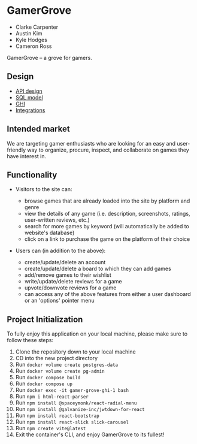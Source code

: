 # GamerGrove
- Clarke Carpenter
- Austin Kim
- Kyle Hodges
- Cameron Ross

GamerGrove – a grove for gamers.

## Design
- [API design](docs/apis.md)
- [SQL model](docs/data-model.md)
- [GHI](docs/ghi.md)
- [Integrations](docs/integrations.md)
## Intended market
We are targeting gamer enthusiasts who are looking for an easy and user-friendly way to organize, procure, inspect, and collaborate on games they have interest in.
## Functionality
- Visitors to the site can:
  - browse games that are already loaded into the site by platform and
   genre
  - view the details of any game (i.e. description, screenshots, ratings,
   user-written reviews, etc.)
  - search for more games by keyword (will automatically be added to
   website's database)
  - click on a link to purchase the game on the platform of their choice

- Users can (in addition to the above):
  - create/update/delete an account
  - create/update/delete a board to which they can add games
  - add/remove games to their wishlist
  - write/update/delete reviews for a game
  - upvote/downvote reviews for a game
  - can access any of the above features from either a user dashboard or
   an 'options' pointer menu
## Project Initialization
To fully enjoy this application on your local machine, please make sure to follow these steps:
1. Clone the repository down to your local machine
2. CD into the new project directory
3. Run `docker volume create postgres-data`
4. Run `docker volume create pg-admin`
5. Run `docker compose build`
6. Run `docker compose up`
7. Run `docker exec -it gamer-grove-ghi-1 bash`
8. Run `npm i html-react-parser`
9. Run `npm install @spaceymonk/react-radial-menu`
10. Run `npm install @galvanize-inc/jwtdown-for-react`
11. Run `npm install react-bootstrap`
12. Run `npm install react-slick slick-carousel`
13. Run `npm create vite@latest`
14. Exit the container's CLI, and enjoy GamerGrove to its fullest!
